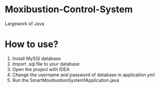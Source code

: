 # Moxibustion-Control-System
Largework of Java
# How to use?
1. Install MySQl database
2. Import .sql file to your database
3. Open the project with IDEA
4. Change the username and password of database in application.yml
5. Run the SmartMoxibustionSystem1Application.java
